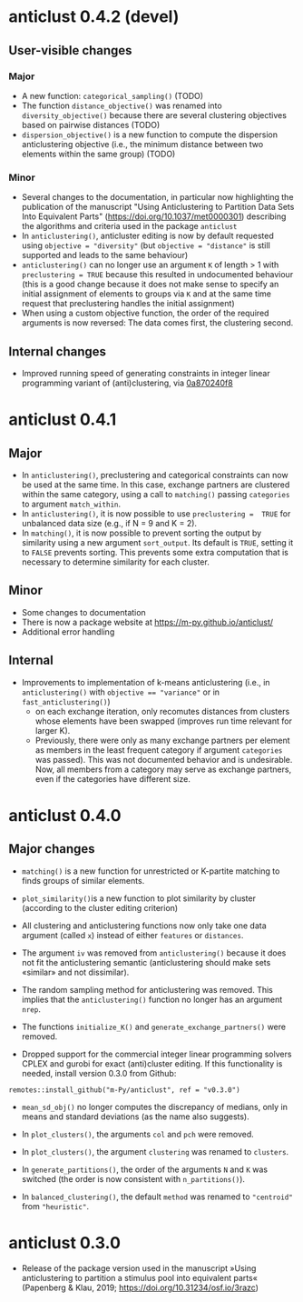 # anticlust 0.4.2 (devel)

## User-visible changes

### Major

- A new function: `categorical_sampling()` (TODO)
- The function `distance_objective()` was renamed into 
`diversity_objective()` because there are several clustering objectives 
based on pairwise distances (TODO)
- `dispersion_objective()` is a new function to compute the dispersion 
anticlustering objective (i.e., the minimum distance between two 
elements within the same group) (TODO)

### Minor

- Several changes to the documentation, in particular now highlighting 
the publication of the manuscript "Using Anticlustering to Partition 
Data Sets Into Equivalent Parts" (https://doi.org/10.1037/met0000301) 
describing the algorithms and criteria used in the package `anticlust` 
- In `anticlustering()`, anticluster editing is now by default requested 
using `objective = "diversity"` (but `objective = "distance"` is still 
supported and leads to the same behaviour)
- `anticlustering()` can no longer use an argument `K` of length > 1 
with `preclustering = TRUE` because this resulted in undocumented 
behaviour (this is a good change because it does not make sense to 
specify an initial assignment of elements to groups via `K` and at the 
same time request that preclustering handles the initial assignment)
- When using a custom objective function, the order of the required 
arguments is now reversed: The data comes first, the clustering second.

## Internal changes

- Improved running speed of generating constraints in integer linear
programming variant of (anti)clustering, via 
[0a870240f8](https://github.com/m-Py/anticlust/commit/0a870240f8264f0e74f4cbf0b20d789cfa0d6469)

# anticlust 0.4.1

## Major

- In `anticlustering()`, preclustering and categorical constraints can 
now be used at the same time. In this case, exchange partners are 
clustered within the same category, using a call to `matching()` passing 
`categories` to argument `match_within`.
- In `anticlustering()`, it is now possible to use `preclustering = 
TRUE` for unbalanced data size (e.g., if N = 9 and K = 2).
- In `matching()`, it is now possible to prevent sorting the output by 
similarity using a new argument `sort_output`. Its default is `TRUE`, 
setting it to `FALSE` prevents sorting. This prevents some extra 
computation that is necessary to determine similarity for each cluster.

## Minor 

- Some changes to documentation
- There is now a package website at https://m-py.github.io/anticlust/
- Additional error handling

## Internal

- Improvements to implementation of k-means anticlustering (i.e., in `anticlustering()` 
  with `objective == "variance"` or in `fast_anticlustering()`)
  + on each exchange iteration, only recomutes distances from clusters whose elements have 
  been swapped (improves run time relevant for larger K).
  + Previously, there were only as many exchange partners per element as members 
  in the least frequent category if argument `categories` was passed). This was
  not documented behavior and is undesirable. Now, all members from a category
  may serve as exchange partners, even if the categories have different size.

# anticlust 0.4.0

## Major changes

* `matching()` is a new function for unrestricted or K-partite matching 
to finds groups of similar elements.

* `plot_similarity()`is a new function to plot similarity by cluster
(according to the cluster editing criterion)

* All clustering and anticlustering functions now only take one data 
argument (called `x`) instead of either `features` or `distances`.

* The argument `iv` was removed from `anticlustering()` because it 
does not fit the anticlustering semantic (anticlustering should make
sets «similar» and not dissimilar).

* The random sampling method for anticlustering was removed. 
This implies that the `anticlustering()` function no longer has 
an argument `nrep`.

* The functions `initialize_K()` and `generate_exchange_partners()` were
removed.

* Dropped support for the commercial integer linear programming 
solvers CPLEX and gurobi for exact (anti)cluster editing. If this 
functionality is needed, install version 0.3.0 from Github: 

```
remotes::install_github("m-Py/anticlust", ref = "v0.3.0")
```

* `mean_sd_obj()` no longer computes the discrepancy of 
medians, only in means and standard deviations (as the name also 
suggests).

* In `plot_clusters()`, the arguments `col` and `pch` were removed. 

* In `plot_clusters()`, the argument `clustering` was renamed to `clusters`.

* In `generate_partitions()`, the order of the arguments `N` and 
`K` was switched (the order is now consistent with `n_partitions()`).

* In `balanced_clustering()`, the default `method` was renamed to 
`"centroid"` from `"heuristic"`.

# anticlust 0.3.0

* Release of the package version used in the manuscript 
»Using anticlustering to partition a stimulus pool into equivalent parts«
(Papenberg & Klau, 2019; https://doi.org/10.31234/osf.io/3razc)
